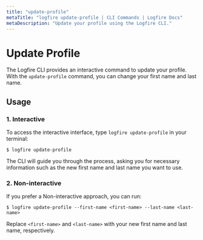 ```yaml
---
title: "update-profile"
metaTitle: "logfire update-profile | CLI Commands | Logfire Docs"
metaDescription: "Update your profile using the Logfire CLI."
---
```


# Update Profile

The Logfire CLI provides an interactive command to update your profile. With the `update-profile` command, you can change your first name and last name.

## Usage

### 1. Interactive

To access the interactive interface, type `logfire update-profile` in your terminal:

```terminal
$ logfire update-profile
```

The CLI will guide you through the process, asking you for necessary information such as the new first name and last name you want to use.

### 2. Non-interactive

If you prefer a Non-interactive approach, you can run:

```terminal
$ logfire update-profile --first-name <first-name> --last-name <last-name>
```

Replace `<first-name>` and `<last-name>` with your new first name and last name, respectively.